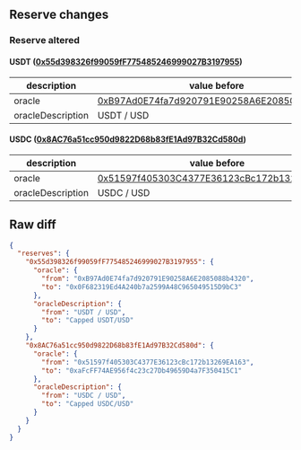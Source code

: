 ## Reserve changes

### Reserve altered

#### USDT ([0x55d398326f99059fF775485246999027B3197955](https://bscscan.com/address/0x55d398326f99059fF775485246999027B3197955))

| description | value before | value after |
| --- | --- | --- |
| oracle | [0xB97Ad0E74fa7d920791E90258A6E2085088b4320](https://bscscan.com/address/0xB97Ad0E74fa7d920791E90258A6E2085088b4320) | [0x0F682319Ed4A240b7a2599A48C965049515D9bC3](https://bscscan.com/address/0x0F682319Ed4A240b7a2599A48C965049515D9bC3) |
| oracleDescription | USDT / USD | Capped USDT/USD |


#### USDC ([0x8AC76a51cc950d9822D68b83fE1Ad97B32Cd580d](https://bscscan.com/address/0x8AC76a51cc950d9822D68b83fE1Ad97B32Cd580d))

| description | value before | value after |
| --- | --- | --- |
| oracle | [0x51597f405303C4377E36123cBc172b13269EA163](https://bscscan.com/address/0x51597f405303C4377E36123cBc172b13269EA163) | [0xaFcFF74AE956f4c23c27Db49659D4a7F350415C1](https://bscscan.com/address/0xaFcFF74AE956f4c23c27Db49659D4a7F350415C1) |
| oracleDescription | USDC / USD | Capped USDC/USD |


## Raw diff

```json
{
  "reserves": {
    "0x55d398326f99059fF775485246999027B3197955": {
      "oracle": {
        "from": "0xB97Ad0E74fa7d920791E90258A6E2085088b4320",
        "to": "0x0F682319Ed4A240b7a2599A48C965049515D9bC3"
      },
      "oracleDescription": {
        "from": "USDT / USD",
        "to": "Capped USDT/USD"
      }
    },
    "0x8AC76a51cc950d9822D68b83fE1Ad97B32Cd580d": {
      "oracle": {
        "from": "0x51597f405303C4377E36123cBc172b13269EA163",
        "to": "0xaFcFF74AE956f4c23c27Db49659D4a7F350415C1"
      },
      "oracleDescription": {
        "from": "USDC / USD",
        "to": "Capped USDC/USD"
      }
    }
  }
}
```